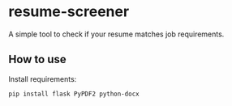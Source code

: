 # resume-screener
A simple tool to check if your resume matches job requirements.

## How to use
Install requirements:
```bash
pip install flask PyPDF2 python-docx
